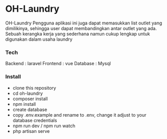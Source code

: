 # OH-Laundry
OH-Laundry Pengguna aplikasi ini juga dapat memasukkan list outlet yang dimilikinya, sehingga user dapat membandingkan antar outlet yang ada. Sebuah kerangka kerja yang sederhana namun cukup lengkap untuk digunakan dalam usaha laundry

### Tech
Backend : laravel
Frontend : vue
Database : Mysql

### Install
- clone this repository
- cd oh-laundry
- composer install
- npm install
- create database
- copy .env.example and rename to .env, change it adjust to your database credentials
- npm run dev / npm run watch
- php artisan serve
